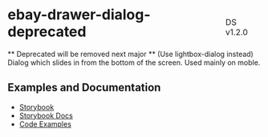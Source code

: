 <h1 style='display: flex; justify-content: space-between; align-items: center;'>
    <span>
        ebay-drawer-dialog-deprecated
    </span>
    <span style='font-weight: normal; font-size: medium; margin-bottom: -15px;'>
        DS v1.2.0
    </span>
</h1>

** Deprecated will be removed next major ** (Use lightbox-dialog instead)
Dialog which slides in from the bottom of the screen. Used mainly on moble.

## Examples and Documentation

- [Storybook](https://ebay.github.io/ebayui-core/?path=/story/dialogs-ebay-drawer-dialog)
- [Storybook Docs](https://ebay.github.io/ebayui-core/?path=/docs/dialogs-ebay-drawer-dialog)
- [Code Examples](https://github.com/eBay/ebayui-core/tree/master/src/components/ebay-drawer-dialog/examples)
